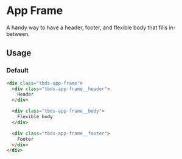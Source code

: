 # App Frame

A handy way to have a header, footer, and flexible body that fills in-between.

## Usage

### Default

```html
<div class="tbds-app-frame">
  <div class="tbds-app-frame__header">
    Header
  </div>

  <div class="tbds-app-frame__body">
    Flexible body
  </div>

  <div class="tbds-app-frame__footer">
    Footer
  </div>
</div>
```
